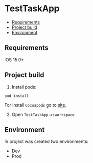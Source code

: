 # TestTaskApp

- [Requirements](#requirements)
- [Project build](#project-build)
- [Environment](#environment)

## Requirements

iOS 15.0+

## Project build

1) Install pods:

`pod install`

For install `Cocoapods` go to [site](https://cocoapods.org/).

2) Open `TestTaskApp.xcworkspace`

## Environment

In project was created two environments:
- Dev
- Prod
